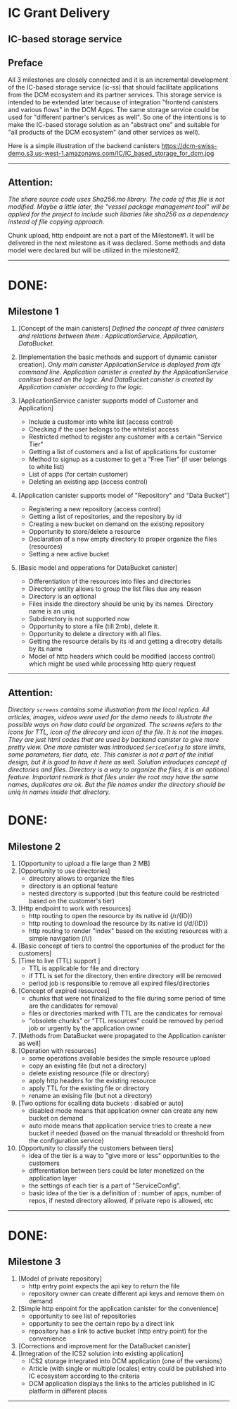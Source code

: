 # IC Grant Delivery
## IC-based storage service

## Preface
All 3 milestones are closely connected and it is an incremental development of the IC-based storage service (ic-ss) that should facilitate applications from the DCM ecosystem and its partner services. This storage service is intended to be extended later because of integration "frontend canisters and various flows" in the DCM Apps. The same storage service could be used for "different partner's services as well". 
So one of the intentions is to make the IC-based storage solution as an "abstract one" and suitable for "all products of the DCM ecosystem" (and other services as well). 

Here is a simple illustration of the backend canisters https://dcm-swiss-demo.s3.us-west-1.amazonaws.com/IC/IC_based_storage_for_dcm.jpg

***
## Attention:
_The share source code uses Sha256.mo library. The code of this file is not modified. Maybe a little later, the "vessel package management tool" will be applied for the project to include such libaries like sha256 as a dependency instead of file copying approach._

Chunk upload, http endpoint are not a part of the Milestone#1. It will be delivered
in the next milestone as it was declared. 
Some methods and data model were declared but will be utilized in the milestone#2.

***
# DONE:
## Milestone 1

1. [Concept of the main canisters]
_Defined the concept of three canisters and relations between them : ApplicationService, Application, DataBucket._

2. [Implementation the basic methods and support of dynamic canister creation].
_Only main canister ApplicationService is deployed from dfx command line. Application canister is created by the ApplicationService canitser based on the logic. And DataBucket canister is created by Application canister according to the logic._

3. [ApplicationService canister supports model of Customer and Application] 
    * Include a customer into white list (access control)
    * Checking if the user belongs to the whitelist access
    * Restricted method to register any customer with a certain "Service Tier"
    * Getting a list of customers and a list of applications for customer
    * Method to signup as a customer to get a "Free Tier" (if user belongs to white list)
    * List of apps (for certain customer)
    * Deleting an existing app (access control)

4. [Application canister supports model of "Repository" and "Data Bucket"]
    * Registering a new repository (access control)
    * Getting a list of repositories, and the repository by id
    * Creating a new bucket on demand on the existing repository
    * Opportunity to store/delete a resource
    * Declaration of a new empty directory to proper organize the files (resources)
    * Setting a new active bucket

5. [Basic model and opperations for DataBucket canister] 
    * Differentiation of the resources into files and directories
    * Directory entity allows to group the list files due any reason
    * Directory is an optional
    * Files inside the directory should be uniq by its  names. Directory name is an uniq
    * Subdirectory is not supported now
    * Opportunity to store a file (till 2mb), delete it.
    * Opportunity to delete a directory with all files.
    * Getting the resource details by its id and getting a direcotry details by its name
    * Model of http headers  which could be modified (access control) which might be used while processing http query request


***
## Attention:
_Directory `screens` contains some illustration from the local replica. All articles, images, videos were used for the demo needs to illustrate the possible ways on how data could be organized. The screens refers to the icons for TTL, icon of the direcory and icon of the file. It is not the images. They are just html codes that are used by backend canister to give more pretty view. One more canister was introduced `SericeConfig` to store limits, some parameters, tier data, etc. This canister is not a part of the initial design, but it is good to have it here as well. Solution introduces concept of directories and files. Directory is a way to organize the files, it is an optional feature. Important remark is that files under the root may have the same names, duplicates are ok. But the file names under the directory should be uniq in names inside that directory._

# DONE:
## Milestone 2 
1. [Opportunity to upload a file large than 2 MB]
2. [Opportunity to use directories]
    * directory allows to organize the files
    * directory is an optional feature
    * nested directory is supported (but this feature could be restricted based on the customer's tier)
3. [Http endpoint to work with resources]
    * http routing to open the resource by its native id (/r/{ID})
    * http routing to download the resource by its native id (/d/{ID})
    * http routing to render "index" based on the existing resources  with a simple navigation (/i/)
4. [Basic concept of tiers to control the opportunies of the product for the customers]
5. [Time to live (TTL) support ]
    * TTL is applicable for file and directory
    * if TTL is set for the directory, then entire directory will be removed
    * period job is responsible to remove all expired files/directories
5. [Concept of expired resources]
    * chunks that were not finalized to the file during some period of time are the candidates for removal
    * files or directories marked with TTL are the candicates for removal
    * "obsolete chunks" or "TTL resources" could be removed by period job or urgently by the application owner
6. [Methods from DataBucket were propagated to the Application canister as well]
7. [Operation with resources]
    * some operations available besides the simple resource upload
    * copy an existing file (but not a directory)
    * delete existing resource (file or directory)
    * apply http headers for the existing resource
    * apply TTL for the existing file or directory
    * rename an exising file (but not a directory)
8. [Two options for scalling data buckets : disabled or auto]
    * disabled mode means that application owner can create any new bucket on demand
    * auto mode means that application service tries to create a new bucket if needed (based on the manual threadold or threshold from the configuration service)
9. [Opportunity to classify the customers between tiers] 
    * idea of the tier is a way to "give more or less" opportunities to the customers
    * differentiation between tiers could be later monetized on the application layer
    * the settings of each tier is a part of "ServiceConfig".
    * basic idea of the tier is a definition of : number of apps, number of repos, if nested directory allowed, if private repo is allowed, etc
  


***

# DONE:
## Milestone 3 
1. [Model of private repository]
    * http entry point expects the api key to return the file
    * repository owner can create different api keys and remove them on demand
2. [Simple http enpoint for the application canister for the convenience]
    * opportunity to see list of repositories
    * opportunity to see the certain repo by a direct link
    * repository has a link to active bucket (http entry point) for the convenience
3. [Corrections and improvement for the DataBucket canister] 
4. [Integration of the ICS2 solution into existing application]
    * ICS2 storage integrated into DCM application (one of the versions)
    * Article (with single or multiple locales) entry could be published into IC ecosystem according to the criteria
    * DCM application displays the links to the articles published in IC platform in different places
   

***
